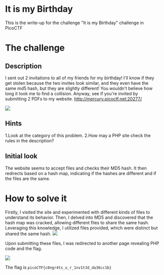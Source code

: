 # It is my Birthday

This is the write-up for the challenge "It is my Birthday" challenge in PicoCTF

# The challenge

## Description
I sent out 2 invitations to all of my friends for my birthday! 
I'll know if they get stolen because the two invites look similar, 
and they even have the same md5 hash, but they are slightly different! 
You wouldn't believe how long it took me to find a collision.
 Anyway, see if you're invited by submitting 2 PDFs to my website. http://mercury.picoctf.net:20277/


![](imgs/description.png)

## Hints
1.Look at the category of this problem.
2.How may a PHP site check the rules in the description?


## Initial look
The website seems to accept files and checks their MD5 hash. It then redirects based on a hash map,
indicating if the hashes are different and if the files are the same.

# How to solve it
Firstly, I visited the site and experimented with different kinds of files to understand its behavior. 
Then, I delved into MD5 and discovered that the hash map was cracked, allowing different files to share the same hash.
 Leveraging this knowledge, I utilized files provided, which were distinct but shared the same hash.
![](imgs/webFiles.png)

Upon submitting these files, I was redirected to another page revealing PHP code and the flag.

![](imgs/phpCode.png)

The flag is `picoCTF{c0ngr4ts_u_r_1nv1t3d_da36cc1b}`
